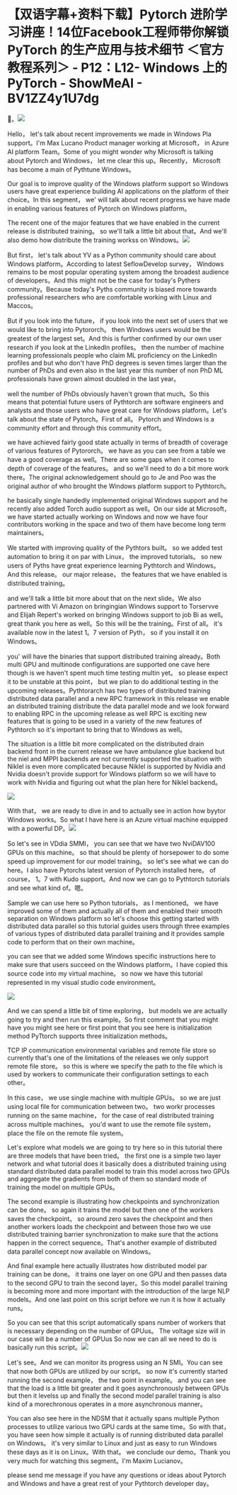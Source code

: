 # 【双语字幕+资料下载】Pytorch 进阶学习讲座！14位Facebook工程师带你解锁 PyTorch 的生产应用与技术细节 ＜官方教程系列＞ - P12：L12- Windows 上的 PyTorch - ShowMeAI - BV1ZZ4y1U7dg

🎼。![](img/3eee7b9d5034fa1a327cea58b77217c6_1.png)

Hello， let's talk about recent improvements we made in Windows Pla support。I'm Max Lucano Product manager working at Microsoft， in Azure AI platform Team。Some of you might wonder why Microsoft is talking about Pytorch and Windows， let me clear this up。Recently， Microsoft has become a main of Pythtune Windows。

Our goal is to improve quality of the Windows platform support so Windows users have great experience building AI applications on the platform of their choice。In this segment， we' will talk about recent progress we have made in enabling various features of Pytorch on Windows platform。

The recent one of the major features that we have enabled in the current release is distributed training。 so we'll talk a little bit about that。And we'll also demo how distribute the training workss on Windows。![](img/3eee7b9d5034fa1a327cea58b77217c6_3.png)

But first， let's talk about YV as a Python community should care about Windows platform。According to latest SeflowDevelop survey， Windows remains to be most popular operating system among the broadest audience of developers。And this might not be the case for today's Pythers community。Because today's Pyths community is biased more towards professional researchers who are comfortable working with Linux and Maccos。

But if you look into the future， if you look into the next set of users that we would like to bring into Pytororch。 then Windows users would be the greatest of the largest set。And this is further confirmed by our own user research if you look at the LinkedIn profiles。 then the number of machine learning professionals people who claim ML proficiency on the LinkedIn profiles and but who don't have PhD degrees is seven times larger than the number of PhDs and even also in the last year this number of non PhD ML professionals have grown almost doubled in the last year。

 well the number of PhDs obviously haven't grown that much。So this means that potential future users of Pythtorch are software engineers and analysts and those users who have great care for Windows platform。Let's talk about the state of Pytorch。First of all。 Pytorch and Windows is a community effort and through this community effort。

 we have achieved fairly good state actually in terms of breadth of coverage of various features of Pytororch。 we have as you can see from a table we have a good coverage as well。There are some gaps when it comes to depth of coverage of the features。 and so we'll need to do a bit more work there。The original acknowledgement should go to Je and Poo was the original author of who brought the Windows platform support to Pythtorch。

 he basically single handedly implemented original Windows support and he recently also added Torch audio support as well。On our side at Microsoft， we have started actually working on Windows and now we have four contributors working in the space and two of them have become long term maintainers。

We started with improving quality of the Pythtors built。 so we added test automation to bring it on par with Linux， the improved tutorials。 so new users of Pyths have great experience learning Pythtorch and Windows。And this release。 our major release， the features that we have enabled is distributed training。

 and we'll talk a little bit more about that on the next slide。We also partnered with Vi Amazon on bringingian Windows support to Torservve and Elijah Repert's worked on bringing Windows support to job Bi as well。 great thank you here as well。So this will be the training。First of all。 it's available now in the latest 1。7 version of Pyth， so if you install it on Windows。

 you' will have the binaries that support distributed training already。Both multi GPU and multinode configurations are supported one cave here though is we haven't spent much time testing multin yet。 so please expect it to be unstable at this point， but we plan to do additional testing in the upcoming releases。Pythtorarch has two types of distributed training distributed data parallel and a new RPC framework in this release we enable an distributed training distribute the data parallel mode and we look forward to enabling RPC in the upcoming release as well RPC is exciting new features that is going to be used in a variety of the new features of Pythtorch so it's important to bring that to Windows as well。

The situation is a little bit more complicated on the distributed drain backend front in the current release we have ambulance glue backend but the niel and MPPI backends are not currently supported the situation with NikIel is even more complicated because NikIel is supported by Nvidia and Nvidia doesn't provide support for Windows platform so we will have to work with Nvidia and figuring out what the plan here for NikIel backend。



![](img/3eee7b9d5034fa1a327cea58b77217c6_5.png)

With that， we are ready to dive in and to actually see in action how byytor Windows works。So what I have here is an Azure virtual machine equipped with a powerful DP。![](img/3eee7b9d5034fa1a327cea58b77217c6_7.png)

So let's see in VDdia SMMI， you can see that we have two NviDAV100 GPUs on this machine。 so that should be plenty of horsepower to do some speed up improvement for our model training。 so let's see what we can do here。I also have Pytorchs latest version of Pytorrch installed here。 of course， 1。7 with Kudo support。And now we can go to Pythtorch tutorials and see what kind of。嗯。

Sample we can use here so Python tutorials， as I mentioned。 we have improved some of them and actually all of them and enabled their smooth separation on Windows platform so let's choose this getting started with distributed data parallel so this tutorial guides users through three examples of various types of distributed data parallel training and it provides sample code to perform that on their own machine。

 you can see that we added some Windows specific instructions here to make sure that users succeed on the Windows platform。I have copied this source code into my virtual machine。 so now we have this tutorial represented in my visual studio code environment。

![](img/3eee7b9d5034fa1a327cea58b77217c6_9.png)

And we can spend a little bit of time exploring， but models we are actually going to try and then run this example。So first comment that you might have you might see here or first point that you see here is initialization method PyTtorch supports three initialization methods。

 TCP IP communication environmental variables and remote file store so currently that's one of the limitations of the releases we only support remote file store。 so this is where we specify the path to the file which is used by workers to communicate their configuration settings to each other。

In this case， we use single machine with multiple GPUs。 so we are just using local file for communication between two。 two workr processes running on the same machine， for the case of real distributed training across multiple machines。 you'd want to use the remote file system， place the file on the remote file system。

Let's explore what models we are going to try here so in this tutorial there are three models that have been tried。 the first one is a simple two layer network and what tutorial does it basically does a distributed training using standard distributed data parallel model to train this model across two GPUs and aggregate the gradients from both of them so standard mode of training the model on multiple GPUs。

The second example is illustrating how checkpoints and synchronization can be done。 so again it trains the model but then one of the workers saves the checkpoint。 so around zero saves the checkpoint and then another workers loads the checkpoint and between those two we use distributed training barrier synchronization to make sure that the actions happen in the correct sequence。That's another example of distributed data parallel concept now available on Windows。

And final example here actually illustrates how distributed model par training can be done。 it trains one layer on one GPU and then passes data to the second GPU to train the second layer。So this model parallel training is becoming more and more important with the introduction of the large NLP models。And one last point on this script before we run it is how it actually runs。

 So you can see that this script automatically spans number of workers that is necessary depending on the number of GPUus。 The voltage size will in our case will be a number of GPUus So now we can all we need to do is basically run this script。![](img/3eee7b9d5034fa1a327cea58b77217c6_11.png)

Let's see。And we can monitor its progress using an N SMI。You can see that now both GPUs are utilized by our script。 so now it's currently started running the second example， the two point in example。 and you can see that the load is a little bit greater and it goes asynchronously between GPUs but then it levelss up and finally the second model parallel training is also kind of a morechronous operates in a more asynchronous manner。

You can also see here in the NDSM that it actually spans multiple Python processes to utilize various two GPU cards at the same time。So with that， you have seen how simple it actually is of running distributed data parallel on Windows。 it's very similar to Linux and just as easy to run Windows these days as it is on Linux。With that。 we conclude our demo。Thank you very much for watching this segment。I'm Maxim Lucianov。

 please send me message if you have any questions or ideas about Pytorch and Windows and have a great rest of your Pythtorch developer day。